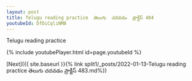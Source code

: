 ```yaml
---
layout: post
title: Telugu reading practice  తెలుగు  చదవడం  ప్రాక్టీస్ 484
youtubeId: DfDiCqliNM8
---
```

 
 
Telugu reading practice
 
 
 
 
 


{% include youtubePlayer.html id=page.youtubeId %}
 
[Next]({{ site.baseurl }}{% link  split1/_posts/2022-01-13-Telugu reading practice  తెలుగు  చదవడం  ప్రాక్టీస్ 483.md%})
 
